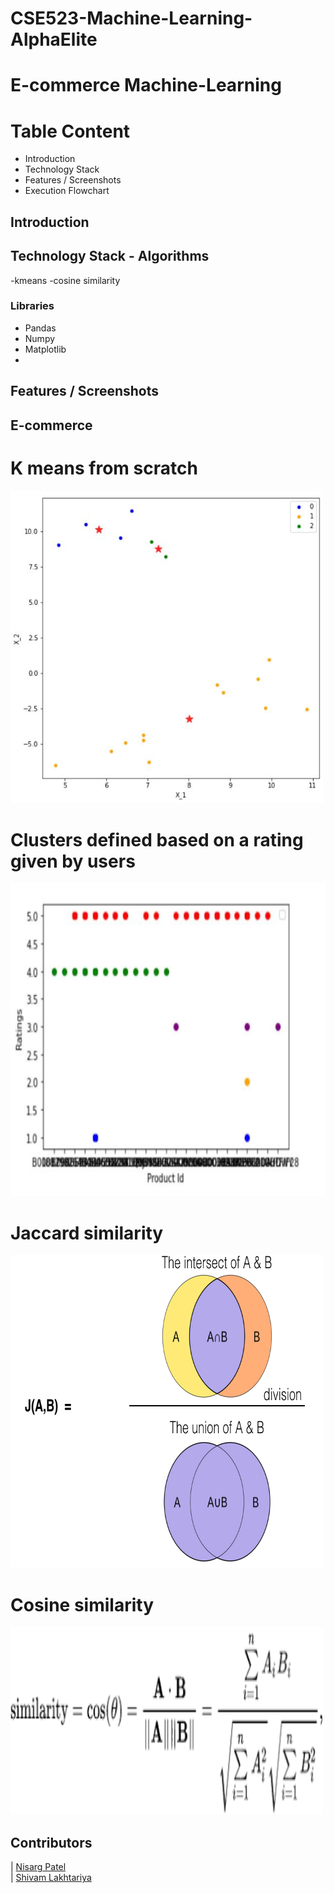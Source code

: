 # CSE523-Machine-Learning-AlphaElite


# E-commerce Machine-Learning


# Table Content
- Introduction
- Technology Stack
- Features / Screenshots
- Execution Flowchart

## Introduction


## Technology Stack - Algorithms

-kmeans
-cosine similarity

### Libraries
- Pandas
- Numpy
- Matplotlib
-

## Features / Screenshots

## E-commerce 
# K means from scratch
<img src="https://github.com/Nisargpatel16/CSE523-Machine-Learning-AlphaElite/blob/main/Results/scratch.JPG" width="500" height="500">
 
# Clusters defined based on a rating given by users
<img src="https://github.com/Nisargpatel16/CSE523-Machine-Learning-AlphaElite/blob/main/Results/ratingwithproductidcluster.JPG" width="700" height="500">

# Jaccard similarity
<img src="https://github.com/Nisargpatel16/CSE523-Machine-Learning-AlphaElite/blob/main/Results/jaccard.png" width="500" height="500">

# Cosine similarity
<img src="https://github.com/Nisargpatel16/CSE523-Machine-Learning-AlphaElite/blob/main/Results/cosine.png" width="500" height="300">

## Contributors

| [Nisarg Patel](https://github.com/Nisargpatel16)                                                                                                            
| [Shivam Lakhtariya](https://github.com/shivamlakhtariya)
